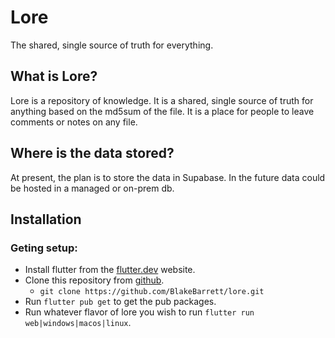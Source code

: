 # Lore

The shared, single source of truth for everything.

 ## What is Lore?
 Lore is a repository of knowledge. It is a shared, single source of truth for anything based on the md5sum of the file.
 It is a place for people to leave comments or notes on any file. 

## Where is the data stored?
At present, the plan is to store the data in Supabase. In the future data could be hosted in a managed or on-prem db.

## Installation
### Geting setup:
 * Install flutter from the [flutter.dev](https://flutter.dev) website.
 * Clone this repository from [github](https://github.com/BlakeBarrett/lore.git).
     * `git clone https://github.com/BlakeBarrett/lore.git`
 * Run `flutter pub get` to get the pub packages.
 * Run whatever flavor of lore you wish to run `flutter run web|windows|macos|linux`.
 
